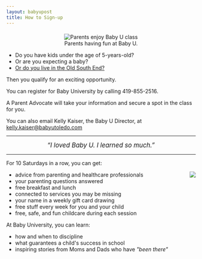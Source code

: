 ```yaml
---
layout: babyupost
title: How to Sign-up
---
```



<div style="text-align:center; margin-top:20px;" class="photo-caption"> 
<img alt="Parents enjoy Baby U class" src="https://c2.staticflickr.com/6/5618/21815891715_9b4ac79ebf_b.jpg" />
<br />Parents having fun at Baby U.
</div>

* Do you have kids under the age of 5-years-old?
* Or are you expecting a baby?
* [Or do you live in the Old South End?](http://babyutoledo.com/155/eligible-residential-areas-for-baby-u)

Then you qualify for an exciting opportunity.

You can register for Baby University by calling 419-855-2516.

A Parent Advocate will take your information and secure a spot in the class for you.

You can also email Kelly Kaiser, the Baby U Director, at <a href="mailto:kelly.kaiser@babyutoledo.com">kelly.kaiser@babyutoledo.com</a>


---

<center><em><big>“I loved Baby U. I learned so much.”</big></em></center>

---

For 10 Saturdays in a row, you can get:

<div class="largescreens-only" style="float:right;text-align:center;"><img border="0"  src="https://c1.staticflickr.com/1/764/21628366898_58de7d1b44_m.jpg"></div>


* advice from parenting and healthcare professionals
* your parenting questions answered
* free breakfast and lunch
* connected to services you may be missing
* your name in a weekly gift card drawing
* free stuff every week for you and your child
* free, safe, and fun childcare during each session

At Baby University, you can learn:

* how and when to discipline
* what guarantees a child's success in school
* inspiring stories from Moms and Dads who have _"been there"_
